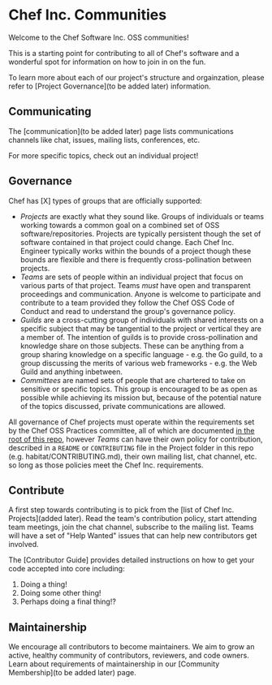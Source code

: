 # Chef Inc. Communities

Welcome to the Chef Software Inc. OSS communities!

This is a starting point for contributing to all of Chef's software and a wonderful
spot for information on how to join in on the fun.

To learn more about each of our project's structure and orgainzation, please refer to
[Project Governance](to be added later) information.

## Communicating

The [communication](to be added later) page lists communications channels like chat, issues, mailing lists, conferences, etc.

For more specific topics, check out an individual project!

## Governance

Chef has [X] types of groups that are officially supported:

  - *Projects* are exactly what they sound like. Groups of individuals or teams working towards a common goal on a combined set of OSS software/repositories. Projects are typically persistent though the set of software contained in that project could change. Each Chef Inc. Engineer typically works within the bounds of a project though these bounds are flexible and there is frequently cross-pollination between projects.
  - *Teams* are sets of people within an individual project that focus on various parts of that project. Teams _must_ have open and transparent proceedings and communication. Anyone is welcome to participate and contribute to a team provided they follow the Chef OSS Code of Conduct and read to understand the group's governance policy.
  - *Guilds* are a cross-cutting group of individuals with shared interests on a specific subject that may be tangential to the project or vertical they are a member of. The intention of guilds is to provide cross-pollination and knowledge share on those subjects. These can be anything from a group sharing knowledge on a specific language - e.g. the Go guild, to a group discussing the merits of various web frameworks - e.g. the Web Guild and anything inbetween.
  - *Committees* are named sets of people that are chartered to take on sensitive or specific topics. This group is encouraged to be as open as possible while achieving its mission but, because of the potential nature of the topics discussed, private communications are allowed.

All governance of Chef projects must operate within the requirements set by the Chef OSS Practices committee, all of which are documented [in the root of this repo](governance.md), however *Teams* can have their own policy for contribution, described in a `README` or `CONTRIBUTING` file in the Project folder in this repo (e.g. habitat/CONTRIBUTING.md), their own mailing list, chat channel, etc. so long as those policies meet the Chef Inc. requirements. 

## Contribute

A first step towards contributing is to pick from the [list of Chef Inc. Projects](added later). Read the team's contribution policy, start attending team meetings, join the chat channel, subscribe to the mailing list. Teams will have a set of "Help Wanted" issues that can help new contributors get involved.

The [Contributor Guide] provides detailed instructions on how to get your code accepted into core including:

  1. Doing a thing!
  2. Doing some other thing!
  3. Perhaps doing a final thing!?

## Maintainership

We encourage all contributors to become maintainers. We aim to grow an active, healthy community of contributors, reviewers, and code owners. Learn about requirements of maintainership in our [Community Membership](to be added later) page.

